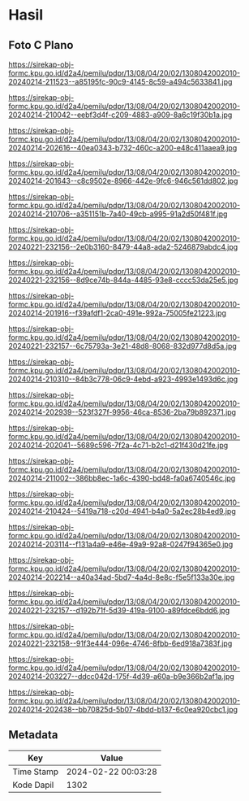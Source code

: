# Hasil

## Foto C Plano

https://sirekap-obj-formc.kpu.go.id/d2a4/pemilu/pdpr/13/08/04/20/02/1308042002010-20240214-211523--a85195fc-90c9-4145-8c59-a494c5633841.jpg

https://sirekap-obj-formc.kpu.go.id/d2a4/pemilu/pdpr/13/08/04/20/02/1308042002010-20240214-210042--eebf3d4f-c209-4883-a909-8a6c19f30b1a.jpg

https://sirekap-obj-formc.kpu.go.id/d2a4/pemilu/pdpr/13/08/04/20/02/1308042002010-20240214-202616--40ea0343-b732-460c-a200-e48c411aaea9.jpg

https://sirekap-obj-formc.kpu.go.id/d2a4/pemilu/pdpr/13/08/04/20/02/1308042002010-20240214-201643--c8c9502e-8966-442e-9fc6-946c561dd802.jpg

https://sirekap-obj-formc.kpu.go.id/d2a4/pemilu/pdpr/13/08/04/20/02/1308042002010-20240214-210706--a351151b-7a40-49cb-a995-91a2d50f481f.jpg

https://sirekap-obj-formc.kpu.go.id/d2a4/pemilu/pdpr/13/08/04/20/02/1308042002010-20240221-232156--2e0b3160-8479-44a8-ada2-5246879abdc4.jpg

https://sirekap-obj-formc.kpu.go.id/d2a4/pemilu/pdpr/13/08/04/20/02/1308042002010-20240221-232156--8d9ce74b-844a-4485-93e8-cccc53da25e5.jpg

https://sirekap-obj-formc.kpu.go.id/d2a4/pemilu/pdpr/13/08/04/20/02/1308042002010-20240214-201916--f39afdf1-2ca0-491e-992a-75005fe21223.jpg

https://sirekap-obj-formc.kpu.go.id/d2a4/pemilu/pdpr/13/08/04/20/02/1308042002010-20240221-232157--6c75793a-3e21-48d8-8068-832d977d8d5a.jpg

https://sirekap-obj-formc.kpu.go.id/d2a4/pemilu/pdpr/13/08/04/20/02/1308042002010-20240214-210310--84b3c778-06c9-4ebd-a923-4993e1493d6c.jpg

https://sirekap-obj-formc.kpu.go.id/d2a4/pemilu/pdpr/13/08/04/20/02/1308042002010-20240214-202939--523f327f-9956-46ca-8536-2ba79b892371.jpg

https://sirekap-obj-formc.kpu.go.id/d2a4/pemilu/pdpr/13/08/04/20/02/1308042002010-20240214-202041--5689c596-7f2a-4c71-b2c1-d21f430d21fe.jpg

https://sirekap-obj-formc.kpu.go.id/d2a4/pemilu/pdpr/13/08/04/20/02/1308042002010-20240214-211002--386bb8ec-1a6c-4390-bd48-fa0a6740546c.jpg

https://sirekap-obj-formc.kpu.go.id/d2a4/pemilu/pdpr/13/08/04/20/02/1308042002010-20240214-210424--5419a718-c20d-4941-b4a0-5a2ec28b4ed9.jpg

https://sirekap-obj-formc.kpu.go.id/d2a4/pemilu/pdpr/13/08/04/20/02/1308042002010-20240214-203114--f131a4a9-e46e-49a9-92a8-0247f94365e0.jpg

https://sirekap-obj-formc.kpu.go.id/d2a4/pemilu/pdpr/13/08/04/20/02/1308042002010-20240214-202214--a40a34ad-5bd7-4a4d-8e8c-f5e5f133a30e.jpg

https://sirekap-obj-formc.kpu.go.id/d2a4/pemilu/pdpr/13/08/04/20/02/1308042002010-20240221-232157--d192b71f-5d39-419a-9100-a89fdce6bdd6.jpg

https://sirekap-obj-formc.kpu.go.id/d2a4/pemilu/pdpr/13/08/04/20/02/1308042002010-20240221-232158--91f3e444-096e-4746-8fbb-6ed918a7383f.jpg

https://sirekap-obj-formc.kpu.go.id/d2a4/pemilu/pdpr/13/08/04/20/02/1308042002010-20240214-203227--ddcc042d-175f-4d39-a60a-b9e366b2af1a.jpg

https://sirekap-obj-formc.kpu.go.id/d2a4/pemilu/pdpr/13/08/04/20/02/1308042002010-20240214-202438--bb70825d-5b07-4bdd-b137-6c0ea920cbc1.jpg


## Metadata

| Key        | Value               |
| ---------- | ------------------- |
| Time Stamp | 2024-02-22 00:03:28 |
| Kode Dapil | 1302                |



